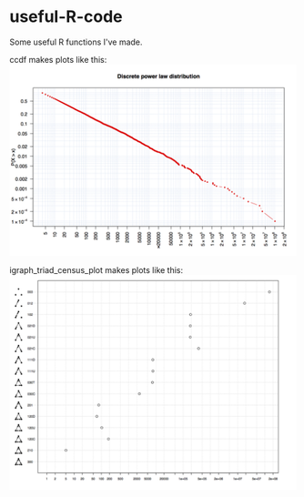 # useful-R-code
Some useful R functions I've made.

ccdf makes plots like this:
![ccdf](https://raw.githubusercontent.com/momin-malik/useful-R-code/master/ccdf_example2.png)

igraph_triad_census_plot makes plots like this:
![igraph_triad_census_plot](https://raw.githubusercontent.com/momin-malik/useful-R-code/master/igraph_triad_census_plot_example2.png)
